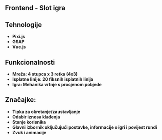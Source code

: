 ## Frontend - Slot igra


## Tehnologije

- **Pixi.js**  
- **GSAP**  
- **Vue.js**  

## Funkcionalnosti

- **Mreža: 4 stupca x 3 retka (4x3)** 
- **Isplatne linije: 20 fiksnih isplatnih linija**
- **Igra: Mehanika vrtnje s procjenom pobjede**

## Značajke:

- **Tipka za okretanje/zaustavljanje**
- **Odabir iznosa klađenja** 
- **Stanje korisnika**
- **Glavni izbornik uključujući postavke, informacije o igri i povijest rundi** 
- **Zvuk i animacije**


